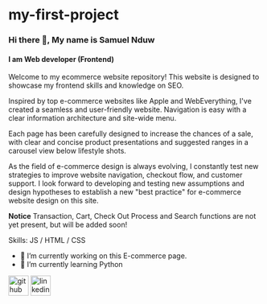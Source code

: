 # my-first-project

### Hi there 👋, My name is **Samuel Nduw**
#### I am Web developer (Frontend)
Welcome to my ecommerce website repository! This website is designed to showcase my frontend skills and knowledge on SEO. 



Inspired by top e-commerce websites like Apple and WebEverything, I've created a seamless and user-friendly website. Navigation is easy with a clear information architecture and site-wide menu.

Each page has been carefully designed to increase the chances of a sale, with clear and concise product presentations and suggested ranges in a carousel view below lifestyle shots.

As the field of e-commerce design is always evolving, I constantly test new strategies to improve website navigation, checkout flow, and customer support. I look forward to developing and testing new assumptions and design hypotheses to establish a new "best practice" for e-commerce website design on this site.

**Notice**
Transaction, Cart, Check Out Process and Search functions are not yet present, but will be added soon!

Skills: JS / HTML / CSS

- 🔭 I’m currently working on this E-commerce page. 
- 🌱 I’m currently learning Python 


[<img src='https://cdn.jsdelivr.net/npm/simple-icons@3.0.1/icons/github.svg' alt='github' height='40'>](https://github.com/SamuelNduw)  [<img src='https://cdn.jsdelivr.net/npm/simple-icons@3.0.1/icons/linkedin.svg' alt='linkedin' height='40'>](https://www.linkedin.com/in/samuel-nduw-53153126a/)  


